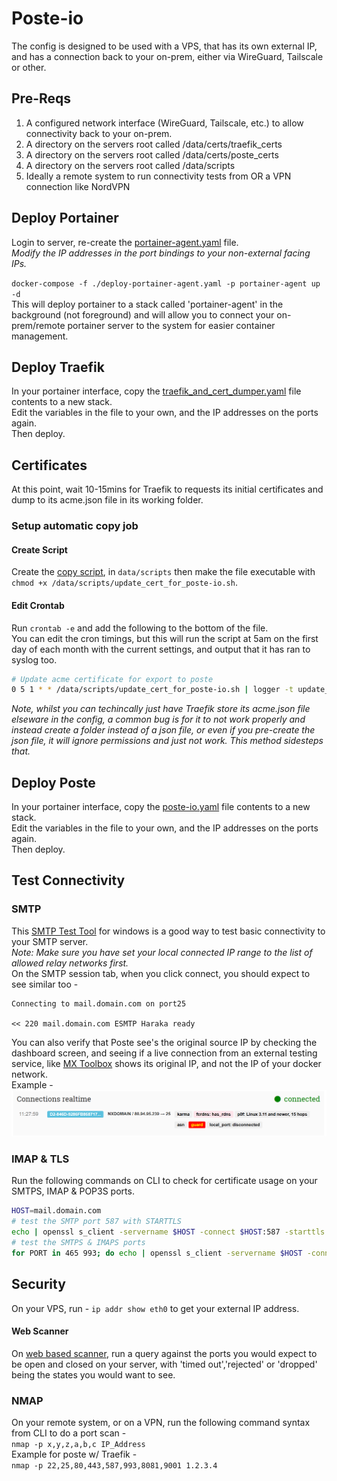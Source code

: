 # Poste-io
The config is designed to be used with a VPS, that has its own external IP, and has a connection back to your on-prem, either via WireGuard, Tailscale or other.  
## Pre-Reqs
1. A configured network interface (WireGuard, Tailscale, etc.) to allow connectivity back to your on-prem.  
2. A directory on the servers root called /data/certs/traefik_certs  
3. A directory on the servers root called /data/certs/poste_certs
4. A directory on the servers root called /data/scripts  
5. Ideally a remote system to run connectivity tests from OR a VPN connection like NordVPN  

## Deploy Portainer
Login to server, re-create the [portainer-agent.yaml](./portainer-agent.yaml) file.  
_Modify the IP addresses in the port bindings to your non-external facing IPs._  

`docker-compose -f ./deploy-portainer-agent.yaml -p portainer-agent up -d`  
This will deploy portainer to a stack called 'portainer-agent' in the background (not foreground) and will allow you to connect your on-prem/remote portainer server to the system for easier container management.  

## Deploy Traefik
In your portainer interface, copy the [traefik_and_cert_dumper.yaml](./traefik_and_cert_dumper.yaml) file contents to a new stack.  
Edit the variables in the file to your own, and the IP addresses on the ports again.  
Then deploy.  

## Certificates
At this point, wait 10-15mins for Traefik to requests its initial certificates and dump to its acme.json file in its working folder.
### Setup automatic copy job
#### Create Script
Create the [copy script](./update_cert_for_poste-io.sh), in `data/scripts` then make the file executable with `chmod +x /data/scripts/update_cert_for_poste-io.sh`.  
#### Edit Crontab  
Run `crontab -e` and add the following to the bottom of the file.  
You can edit the cron timings, but this will run the script at 5am on the first day of each month with the current settings, and output that it has ran to syslog too.  
```sh
# Update acme certificate for export to poste
0 5 1 * * /data/scripts/update_cert_for_poste-io.sh | logger -t update_cert_for_posteio
```
_Note, whilst you can techincally just have Traefik store its acme.json file elseware in the config, a common bug is for it to not work properly and instead create a folder instead of a json file, or even if you pre-create the json file, it will ignore permissions and just not work. This method sidesteps that._  

## Deploy Poste
In your portainer interface, copy the [poste-io.yaml](./poste-io.yaml) file contents to a new stack.  
Edit the variables in the file to your own, and the IP addresses on the ports again.  
Then deploy.  

## Test Connectivity
### SMTP
This [SMTP Test Tool](https://github.com/georgjf/SMTPtool) for windows is a good way to test basic connectivity to your SMTP server.  
_Note: Make sure you have set your local connected IP range to the list of allowed relay networks first._  
On the SMTP session tab, when you click connect, you should expect to see similar too -   
```
Connecting to mail.domain.com on port25

<< 220 mail.domain.com ESMTP Haraka ready
```  
You can also verify that Poste see's the original source IP by checking the dashboard screen, and seeing if a live connection from an external testing service, like [MX Toolbox](https://mxtoolbox.com/diagnostic.aspx) shows its original IP, and not the IP of your docker network.  
Example -  
![poste-original-ip-example](./poste-original-ip-example.png)  

### IMAP & TLS
Run the following commands on CLI to check for certificate usage on your SMTPS, IMAP & POP3S ports.  

```sh
HOST=mail.domain.com
# test the SMTP port 587 with STARTTLS
echo | openssl s_client -servername $HOST -connect $HOST:587 -starttls smtp 2>/dev/null | openssl x509 -noout -issuer -subject -dates
# test the SMTPS & IMAPS ports
for PORT in 465 993; do echo | openssl s_client -servername $HOST -connect $HOST:$PORT 2>/dev/null | openssl x509 -noout -issuer -subject -dates; done
```  

## Security
On your VPS, run - `ip addr show eth0` to get your external IP address.  
#### Web Scanner
On [web based scanner](https://dnschecker.org/port-scanner.php), run a query against the ports you would expect to be open and closed on your server, with 'timed out','rejected' or 'dropped' being the states you would want to see.  

### NMAP
On your remote system, or on a VPN, run the following command syntax from CLI to do a port scan -   
`nmap -p x,y,z,a,b,c IP_Address`  
Example for poste w/ Traefik -  
`nmap -p 22,25,80,443,587,993,8081,9001 1.2.3.4`  

